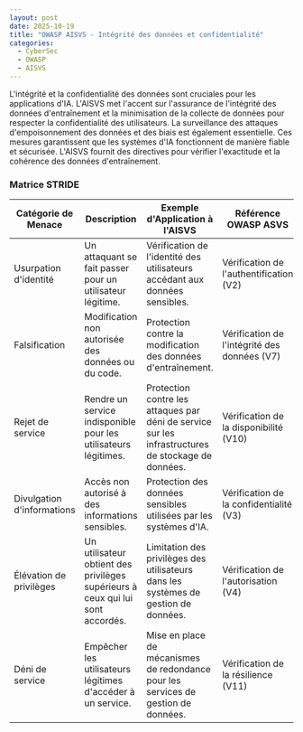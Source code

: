 ```yaml
---
layout: post
date: 2025-10-19
title: "OWASP AISVS - Intégrité des données et confidentialité"
categories:
  - CyberSec
  - OWASP
  - AISVS
---
```



L'intégrité et la confidentialité des données sont cruciales pour les applications d'IA. L'AISVS met l'accent sur
l'assurance de l'intégrité des données d'entraînement et la minimisation de la collecte de données pour respecter la
confidentialité des utilisateurs. La surveillance des attaques d'empoisonnement des données et des biais est également
essentielle. Ces mesures garantissent que les systèmes d'IA fonctionnent de manière fiable et sécurisée. L'AISVS fournit
des directives pour vérifier l'exactitude et la cohérence des données d'entraînement.

### Matrice STRIDE

| Catégorie de Menace        | Description                                                                    | Exemple d'Application à l'AISVS                                                                    | Référence OWASP ASVS                         | Référence CWE                                                                                                    |
|----------------------------|--------------------------------------------------------------------------------|----------------------------------------------------------------------------------------------------|----------------------------------------------|------------------------------------------------------------------------------------------------------------------|
| Usurpation d'identité      | Un attaquant se fait passer pour un utilisateur légitime.                      | Vérification de l'identité des utilisateurs accédant aux données sensibles.                        | Vérification de l'authentification (V2)      | [CWE-287: Improper Authentication](https://cwe.mitre.org/data/definitions/287.html)                              |
| Falsification              | Modification non autorisée des données ou du code.                             | Protection contre la modification des données d'entraînement.                                      | Vérification de l'intégrité des données (V7) | [CWE-345: Insufficient Verification of Data Authenticity](https://cwe.mitre.org/data/definitions/345.html)       |
| Rejet de service           | Rendre un service indisponible pour les utilisateurs légitimes.                | Protection contre les attaques par déni de service sur les infrastructures de stockage de données. | Vérification de la disponibilité (V10)       | [CWE-400: Uncontrolled Resource Consumption](https://cwe.mitre.org/data/definitions/400.html)                    |
| Divulgation d'informations | Accès non autorisé à des informations sensibles.                               | Protection des données sensibles utilisées par les systèmes d'IA.                                  | Vérification de la confidentialité (V3)      | [CWE-200: Information Exposure](https://cwe.mitre.org/data/definitions/200.html)                                 |
| Élévation de privilèges    | Un utilisateur obtient des privilèges supérieurs à ceux qui lui sont accordés. | Limitation des privilèges des utilisateurs dans les systèmes de gestion de données.                | Vérification de l'autorisation (V4)          | [CWE-269: Improper Privilege Management](https://cwe.mitre.org/data/definitions/269.html)                        |
| Déni de service            | Empêcher les utilisateurs légitimes d'accéder à un service.                    | Mise en place de mécanismes de redondance pour les services de gestion de données.                 | Vérification de la résilience (V11)          | [CWE-770: Allocation of Resources Without Limits or Throttling](https://cwe.mitre.org/data/definitions/770.html) |

